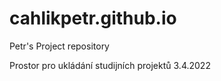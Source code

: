 # cahlikpetr.github.io
Petr's Project repository

Prostor pro ukládání studijních projektů
3.4.2022
